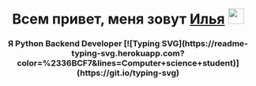<h1 align="center">Всем привет, меня зовут <a href="#" target="_blank">Илья</a> 
<img src="https://github.com/blackcater/blackcater/raw/main/images/Hi.gif" height="32"/></h1>
<h3 align="center"> Я Python Backend Developer [![Typing SVG](https://readme-typing-svg.herokuapp.com?color=%2336BCF7&lines=Computer+science+student)](https://git.io/typing-svg)</h3>
